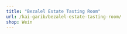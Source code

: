 ```yaml
---
title: "Bezalel Estate Tasting Room"
url: /kai-garib/bezalel-estate-tasting-room/
shop: Wein
---
```

